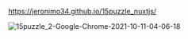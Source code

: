https://jeronimo34.github.io/15puzzle_nuxtjs/

![15puzzle_2-Google-Chrome-2021-10-11-04-06-18](https://user-images.githubusercontent.com/9285340/136709856-cfd2099e-e6ac-4b30-a441-23b44a35a2dd.gif)
